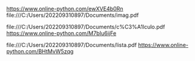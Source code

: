 https://www.online-python.com/ewXVE4b0Rn
file:///C:/Users/202209310897/Documents/imag.pdf




file:///C:/Users/202209310897/Documents/c%C3%A1lculo.pdf
https://www.online-python.com/M7bIu6ijFe



file:///C:/Users/202209310897/Documents/lista.pdf
https://www.online-python.com/BHtMvW5zqg
